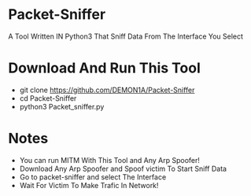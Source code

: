 # Packet-Sniffer
A Tool Written IN Python3 That Sniff Data From The Interface You Select
# Download And Run This Tool
- git clone https://github.com/DEMON1A/Packet-Sniffer
- cd Packet-Sniffer
- python3 Packet_sniffer.py
# Notes
- You can run MITM With This Tool and Any Arp Spoofer! 
- Download Any Arp Spoofer and Spoof victim To Start Sniff Data
- Go to packet-sniffer and select The Interface
- Wait For Victim To Make Trafic In Network!

